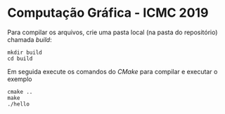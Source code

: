 # Computação Gráfica - ICMC 2019

Para compilar os arquivos, crie uma pasta local (na pasta do repositório) chamada _build_:

```
mkdir build
cd build
```

Em seguida execute os comandos do _CMake_ para compilar e executar o exemplo

```
cmake ..
make 
./hello
```
